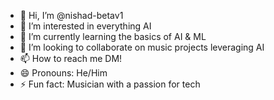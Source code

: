 - 👋 Hi, I’m @nishad-betav1
- 👀 I’m interested in everything AI 
- 🌱 I’m currently learning the basics of AI & ML
- 💞️ I’m looking to collaborate on music projects leveraging AI
- 📫 How to reach me DM! 
- 😄 Pronouns: He/Him
- ⚡ Fun fact: Musician with a passion for tech 

<!---
nishad-betav1/nishad-betav1 is a ✨ special ✨ repository because its `README.md` (this file) appears on your GitHub profile.
You can click the Preview link to take a look at your changes.
--->
